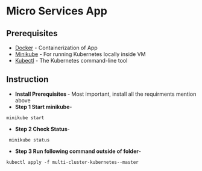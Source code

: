 <h1>Micro Services App</h1>

## Prerequisites

* [Docker](https://www.docker.com) - Containerization of App
* [Minikube](https://kubernetes.io/docs/setup/learning-environment/minikube/) - For running Kubernetes locally inside VM
* [Kubectl](https://kubernetes.io/docs/tasks/tools/install-kubectl/) - The Kubernetes command-line tool

## Instruction

* <b> Install Prerequisites </b>- Most important, install all the requirments mention above 
* <b> Step 1 Start minikube</b>- 
``` shell
minikube start
``` 
* <b> Step 2 Check Status</b>-
``` shell
 minikube status
``` 
* <b> Step 3 Run following command outside of folder</b>-
``` shell
kubectl apply -f multi-cluster-kubernetes--master
``` 

